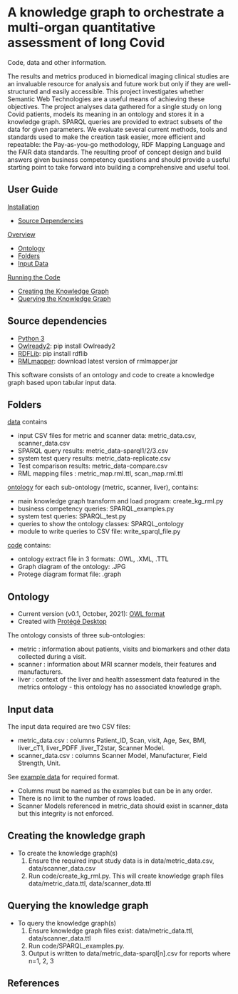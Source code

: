 # A knowledge graph to orchestrate a multi-organ quantitative assessment of long Covid
Code, data and other information.
 
The results and metrics produced in biomedical imaging clinical studies are an invaluable resource for 
analysis and future work but only if they are well-structured and easily accessible. This project 
investigates whether Semantic Web Technologies are a useful means of achieving these objectives. 
The project analyses data gathered for a single study on long Covid patients, models its meaning in an 
ontology and stores it in a knowledge graph. SPARQL queries are provided to extract subsets of the 
data for given parameters. We evaluate several current methods, tools and standards used to make the 
creation task easier, more efficient and repeatable: the Pay-as-you-go methodology, RDF Mapping 
Language and the FAIR data standards. The resulting proof of concept design and build answers 
given business competency questions and should provide a useful starting point to take forward into 
building a comprehensive and useful tool.

## User Guide
[Installation](https://github.com/JudithGrieves/City-MSc-Project#source-dependencies) 
- [Source Dependencies](https://github.com/JudithGrieves/City-MSc-Project#source-dependencies) 

[Overview](https://github.com/JudithGrieves/City-MSc-Project#ontology) 
- [Ontology](https://github.com/JudithGrieves/City-MSc-Project#ontology) 
- [Folders](https://github.com/JudithGrieves/City-MSc-Project#Folders) 
- [Input Data](https://github.com/JudithGrieves/City-MSc-Project#input-data)  

[Running the Code](https://github.com/JudithGrieves/City-MSc-Project#creating-the-knowledge-graph) 
- [Creating the Knowledge Graph](https://github.com/JudithGrieves/City-MSc-Project#creating-the-knowledge-graph) 
- [Querying the Knowledge Graph](https://github.com/JudithGrieves/City-MSc-Project#input-data) 

## Source dependencies

- [Python 3](https://www.python.org/)  
- [Owlready2](https://pypi.org/project/Owlready2/): pip install Owlready2  
- [RDFLib](https://rdflib.readthedocs.io/en/stable/gettingstarted.html): pip install rdflib  
- [RMLmapper](https://github.com/RMLio/rmlmapper-java/releases/): download latest version of rmlmapper.jar 

This software consists of an ontology and code to create a knowledge graph based upon tabular input data.

## Folders
[data](https://github.com/JudithGrieves/City-MSc-Project/tree/main/data) contains
- input CSV files for metric and scanner data: metric_data.csv, scanner_data.csv
- SPARQL query results: metric_data-sparql1/2/3.csv
- system test query results: metric_data-replicate.csv
- Test comparison results: metric_data-compare.csv
- RML mapping files : metric_map.rml.ttl, scan_map.rml.ttl  

[ontology](https://github.com/JudithGrieves/City-MSc-Project/tree/main/ontology) for each sub-ontology (metric, scanner, liver), contains:
- main knowledge graph transform and load program: create_kg_rml.py
- business competency queries: SPARQL_examples.py
- system test queries: SPARQL_test.py
- queries to show the ontology classes: SPARQL_ontology
- module to write queries to CSV file: write_sparql_file.py

[code](https://github.com/JudithGrieves/City-MSc-Project/tree/main/code) contains:
- ontology extract file in 3 formats: .OWL, .XML, .TTL
- Graph diagram of the ontology: .JPG 
- Protege diagram format file: .graph

## Ontology
- Current version (v0.1, October, 2021): [OWL format](https://raw.githubusercontent.com/JudithGrieves/City-MSc-Project/main/ontology/ont_metric.owl)  
- Created with [Protégé Desktop](https://protege.stanford.edu/)  


The ontology consists of three sub-ontologies:
- metric : information about patients, visits and biomarkers and other data collected during a visit.
- scanner : information about MRI scanner models, their features and manufacturers.
- liver : context of the liver and health assessment data featured in the metrics ontology - this ontology has no associated knowledge graph.

## Input data
The input data required are two CSV files:
- metric_data.csv : columns Patient_ID,	Scan, visit,	Age,	Sex,	BMI,	liver_cT1, liver_PDFF	,liver_T2star, Scanner Model. 
- scanner_data.csv : columns Scanner Model, Manufacturer, Field Strength, Unit.  

See [example data](https://github.com/JudithGrieves/City-MSc-Project/tree/main/data) for required format.

-  Columns must be named as the examples but can be in any order.
-  There is no limit to the number of rows loaded.
- Scanner Models referenced in metric_data should exist in scanner_data but this integrity is not enforced.


## Creating the knowledge graph

-  To create the knowledge graph(s)
    1. Ensure the required input study data is in data/metric_data.csv, data/scanner_data.csv
    2. Run code/create_kg_rml.py.  This will create knowledge graph files data/metric_data.ttl, data/scanner_data.ttl

## Querying the knowledge graph

- To query the knowledge graph(s)
    1.  Ensure knowledge graph files exist: data/metric_data.ttl, data/scanner_data.ttl
    2.  Run code/SPARQL_examples.py.  
    3.  Output is written to data/metric_data-sparql[n].csv for reports where n=1, 2, 3

## References
